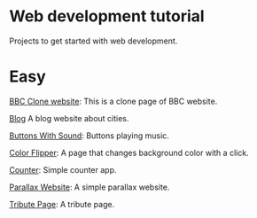 # Web development tutorial

Projects to get started with web development.

# Easy
[BBC Clone website](BBC_Clone): This is a clone page of BBC website.

[Blog](Blog) A blog website about cities.

[Buttons With Sound](ButtonsWithSound): Buttons playing music.

[Color Flipper](ColorFlipper): A page that changes background color with a click.

[Counter](Counter): Simple counter app.

[Parallax Website](ParallaxWebsite): A simple parallax website.

[Tribute Page](https://codepen.io/panagiotis1/pen/JjbqvoY): A tribute page.

